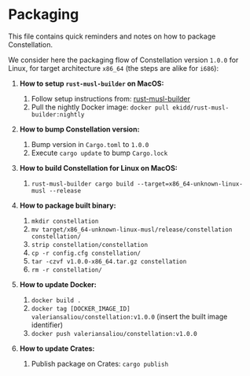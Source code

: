 Packaging
=========

This file contains quick reminders and notes on how to package Constellation.

We consider here the packaging flow of Constellation version `1.0.0` for Linux, for target architecture `x86_64` (the steps are alike for `i686`):

1. **How to setup `rust-musl-builder` on MacOS:**
    1. Follow setup instructions from: [rust-musl-builder](https://github.com/emk/rust-musl-builder)
    2. Pull the nightly Docker image: `docker pull ekidd/rust-musl-builder:nightly`

2. **How to bump Constellation version:**
    1. Bump version in `Cargo.toml` to `1.0.0`
    2. Execute `cargo update` to bump `Cargo.lock`

3. **How to build Constellation for Linux on MacOS:**
    1. `rust-musl-builder cargo build --target=x86_64-unknown-linux-musl --release`

4. **How to package built binary:**
    1. `mkdir constellation`
    2. `mv target/x86_64-unknown-linux-musl/release/constellation constellation/`
    3. `strip constellation/constellation`
    4. `cp -r config.cfg constellation/`
    5. `tar -czvf v1.0.0-x86_64.tar.gz constellation`
    6. `rm -r constellation/`

5. **How to update Docker:**
    1. `docker build .`
    2. `docker tag [DOCKER_IMAGE_ID] valeriansaliou/constellation:v1.0.0` (insert the built image identifier)
    3. `docker push valeriansaliou/constellation:v1.0.0`

6. **How to update Crates:**
    1. Publish package on Crates: `cargo publish`
